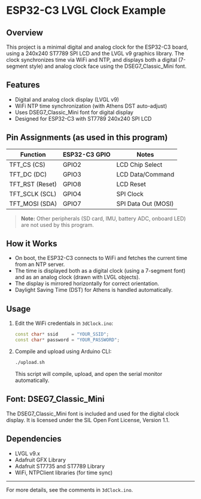 # ESP32-C3 LVGL Clock Example

## Overview
This project is a minimal digital and analog clock for the ESP32-C3 board, using a 240x240 ST7789 SPI LCD and the LVGL v9 graphics library. The clock synchronizes time via WiFi and NTP, and displays both a digital (7-segment style) and analog clock face using the DSEG7_Classic_Mini font.

## Features
- Digital and analog clock display (LVGL v9)
- WiFi NTP time synchronization (with Athens DST auto-adjust)
- Uses DSEG7_Classic_Mini font for digital display
- Designed for ESP32-C3 with ST7789 240x240 SPI LCD

## Pin Assignments (as used in this program)
| Function         | ESP32-C3 GPIO | Notes                |
|------------------|--------------|----------------------|
| TFT_CS (CS)      | GPIO2        | LCD Chip Select      |
| TFT_DC (DC)      | GPIO3        | LCD Data/Command     |
| TFT_RST (Reset)  | GPIO8        | LCD Reset            |
| TFT_SCLK (SCL)   | GPIO4        | SPI Clock            |
| TFT_MOSI (SDA)   | GPIO7        | SPI Data Out (MOSI)  |

> **Note:** Other peripherals (SD card, IMU, battery ADC, onboard LED) are not used by this program.

## How it Works
- On boot, the ESP32-C3 connects to WiFi and fetches the current time from an NTP server.
- The time is displayed both as a digital clock (using a 7-segment font) and as an analog clock (drawn with LVGL objects).
- The display is mirrored horizontally for correct orientation.
- Daylight Saving Time (DST) for Athens is handled automatically.

## Usage
1. Edit the WiFi credentials in `3dClock.ino`:
   ```cpp
   const char* ssid     = "YOUR_SSID";
   const char* password = "YOUR_PASSWORD";
   ```
2. Compile and upload using Arduino CLI:
   ```sh
   ./upload.sh
   ```
   This script will compile, upload, and open the serial monitor automatically.

## Font: DSEG7_Classic_Mini
The DSEG7_Classic_Mini font is included and used for the digital clock display. It is licensed under the SIL Open Font License, Version 1.1.

## Dependencies
- LVGL v9.x
- Adafruit GFX Library
- Adafruit ST7735 and ST7789 Library
- WiFi, NTPClient libraries (for time sync)

---
For more details, see the comments in `3dClock.ino`.
